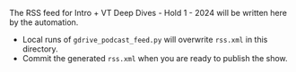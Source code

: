 The RSS feed for Intro + VT Deep Dives - Hold 1 - 2024 will be written here by the automation.

- Local runs of `gdrive_podcast_feed.py` will overwrite `rss.xml` in this directory.
- Commit the generated `rss.xml` when you are ready to publish the show.
